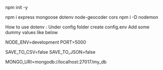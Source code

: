 npm init -y

npm i express mongoose dotenv node-geocoder cors
npm i -D nodemon

How to use dotenv :
Under config folder create config.env
Add some dummy values like below

NODE_ENV=development
PORT=5000

SAVE_TO_CSV=false
SAVE_TO_JSON=false

MONGO_URI=mongodb://localhost:27017/my_db
